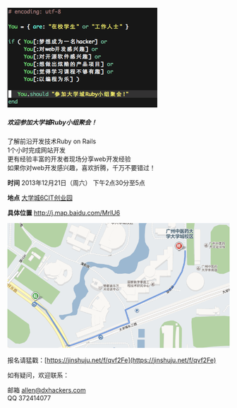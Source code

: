 ![](./code.png)

##### 欢迎参加大学城Ruby小组聚会！

了解前沿开发技术Ruby on Rails  
1个小时完成网站开发  
更有经验丰富的开发者现场分享web开发经验  
如果你对web开发感兴趣，喜欢折腾，千万不要错过！

**时间**  2013年12月21日（周六） 下午2点30分至5点

**地点**  [大学城6CIT创业园](http://6cit.com) 

**具体位置**  http://j.map.baidu.com/MrlU6

![](./location.png)

报名请猛戳：[https://jinshuju.net/f/qvf2Fe](https://jinshuju.net/f/qvf2Fe) 

如有疑问，欢迎联系：

邮箱 allen@dxhackers.com  
QQ 372414077

